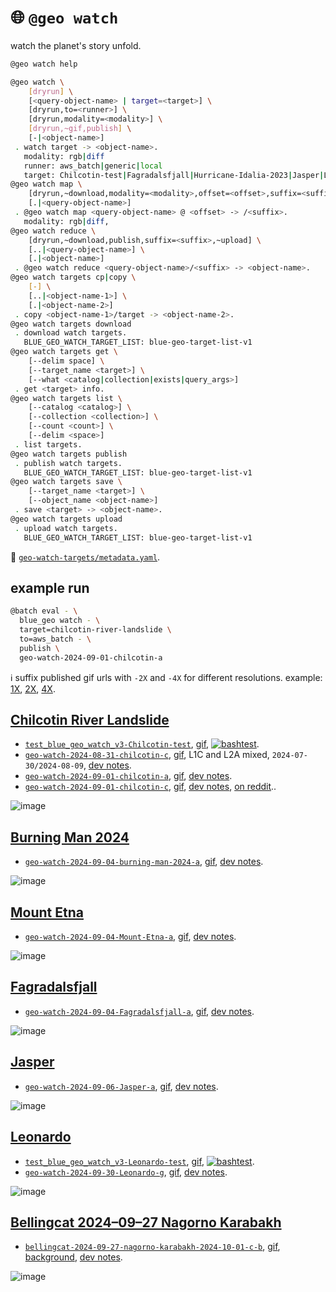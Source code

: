 # 🌐 `@geo watch`

watch the planet's story unfold.

```bash
@geo watch help
```
```bash
@geo watch \
	[dryrun] \
	[<query-object-name> | target=<target>] \
	[dryrun,to=<runner>] \
	[dryrun,modality=<modality>] \
	[dryrun,~gif,publish] \
	[-|<object-name>]
 . watch target -> <object-name>.
   modality: rgb|diff
   runner: aws_batch|generic|local
   target: Chilcotin-test|Fagradalsfjall|Hurricane-Idalia-2023|Jasper|Leonardo|Leonardo-test|Mount-Etna|bellingcat-2024-09-27-nagorno-karabakh|bellingcat-2024-09-27-nagorno-karabakh-test|burning-man-2024|chilcotin-river-landslide|elkhema
@geo watch map \
	[dryrun,~download,modality=<modality>,offset=<offset>,suffix=<suffix>,~upload] \
	[.|<query-object-name>]
 . @geo watch map <query-object-name> @ <offset> -> /<suffix>.
   modality: rgb|diff,
@geo watch reduce \
	[dryrun,~download,publish,suffix=<suffix>,~upload] \
	[..|<query-object-name>] \
	[.|<object-name>]
 . @geo watch reduce <query-object-name>/<suffix> -> <object-name>.
@geo watch targets cp|copy \
	[-] \
	[..|<object-name-1>] \
	[.|<object-name-2>]
 . copy <object-name-1>/target -> <object-name-2>.
@geo watch targets download
 . download watch targets.
   BLUE_GEO_WATCH_TARGET_LIST: blue-geo-target-list-v1
@geo watch targets get \
	[--delim space] \
	[--target_name <target>] \
	[--what <catalog|collection|exists|query_args>]
 . get <target> info.
@geo watch targets list \
	[--catalog <catalog>] \
	[--collection <collection>] \
	[--count <count>] \
	[--delim <space>]
 . list targets.
@geo watch targets publish
 . publish watch targets.
   BLUE_GEO_WATCH_TARGET_LIST: blue-geo-target-list-v1
@geo watch targets save \
	[--target_name <target>] \
	[--object_name <object-name>]
 . save <target> -> <object-name>.
@geo watch targets upload
 . upload watch targets.
   BLUE_GEO_WATCH_TARGET_LIST: blue-geo-target-list-v1
```

🎯 [`geo-watch-targets/metadata.yaml`](https://kamangir-public.s3.ca-central-1.amazonaws.com/geo-watch-targets/metadata.yaml).

## example run

```bash
@batch eval - \
  blue_geo watch - \
  target=chilcotin-river-landslide \
  to=aws_batch - \
  publish \
  geo-watch-2024-09-01-chilcotin-a
```

ℹ️ suffix published gif urls with `-2X` and `-4X` for different resolutions. example: [1X](https://kamangir-public.s3.ca-central-1.amazonaws.com/bellingcat-2024-09-27-nagorno-karabakh-2024-10-01-c-b/bellingcat-2024-09-27-nagorno-karabakh-2024-10-01-c-b.gif), [2X](https://kamangir-public.s3.ca-central-1.amazonaws.com/bellingcat-2024-09-27-nagorno-karabakh-2024-10-01-c-b/bellingcat-2024-09-27-nagorno-karabakh-2024-10-01-c-b-2X.gif), [4X](https://kamangir-public.s3.ca-central-1.amazonaws.com/bellingcat-2024-09-27-nagorno-karabakh-2024-10-01-c-b/bellingcat-2024-09-27-nagorno-karabakh-2024-10-01-c-b-4X.gif).

## [Chilcotin River Landslide](./targets/chilcotin-river-landslide.md)
- [`test_blue_geo_watch_v3-Chilcotin-test`](https://kamangir-public.s3.ca-central-1.amazonaws.com/test_blue_geo_watch_v3-Chilcotin-test.tar.gz), [gif](https://kamangir-public.s3.ca-central-1.amazonaws.com/test_blue_geo_watch_v3-Chilcotin-test/test_blue_geo_watch_v3-Chilcotin-test.gif), [![bashtest](https://github.com/kamangir/blue-geo/actions/workflows/bashtest.yml/badge.svg)](https://github.com/kamangir/blue-geo/actions/workflows/bashtest.yml).
- [`geo-watch-2024-08-31-chilcotin-c`](https://kamangir-public.s3.ca-central-1.amazonaws.com/geo-watch-2024-08-31-chilcotin-c.tar.gz), [gif](https://kamangir-public.s3.ca-central-1.amazonaws.com/geo-watch-2024-08-31-chilcotin-c/geo-watch-2024-08-31-chilcotin-c.gif), L1C and L2A mixed, `2024-07-30/2024-08-09`, [dev notes](https://arash-kamangir.medium.com/%EF%B8%8F-conversations-with-ai-199-11f9b5497ef0).
- [`geo-watch-2024-09-01-chilcotin-a`](https://kamangir-public.s3.ca-central-1.amazonaws.com/geo-watch-2024-09-01-chilcotin-a.tar.gz), [gif](https://kamangir-public.s3.ca-central-1.amazonaws.com/geo-watch-2024-09-01-chilcotin-a/geo-watch-2024-09-01-chilcotin-a.gif), [dev notes](https://arash-kamangir.medium.com/%EF%B8%8F-conversations-with-ai-201-d64e9bb3716b).
- [`geo-watch-2024-09-01-chilcotin-c`](https://kamangir-public.s3.ca-central-1.amazonaws.com/geo-watch-2024-09-01-chilcotin-c.tar.gz), [gif](https://kamangir-public.s3.ca-central-1.amazonaws.com/geo-watch-2024-09-01-chilcotin-c/geo-watch-2024-09-01-chilcotin-c.gif), [dev notes](https://arash-kamangir.medium.com/%EF%B8%8F-conversations-with-ai-202-d59ba811398b), [on reddit](https://www.reddit.com/r/bash/comments/1f9cvyx/a_bash_python_tool_to_watch_a_target_in_satellite/)..

![image](https://kamangir-public.s3.ca-central-1.amazonaws.com/geo-watch-2024-09-01-chilcotin-c/geo-watch-2024-09-01-chilcotin-c-2X.gif?raw=true&random=OBDQosO2CYjQ2mic)

## [Burning Man 2024](./targets/burning-man-2024.md)
- [`geo-watch-2024-09-04-burning-man-2024-a`](https://kamangir-public.s3.ca-central-1.amazonaws.com/geo-watch-2024-09-04-burning-man-2024-a.tar.gz), [gif](https://kamangir-public.s3.ca-central-1.amazonaws.com/geo-watch-2024-09-04-burning-man-2024-a/geo-watch-2024-09-04-burning-man-2024-a.gif), [dev notes](https://arash-kamangir.medium.com/%EF%B8%8F-conversations-with-ai-205-c272a95ce266).

![image](https://kamangir-public.s3.ca-central-1.amazonaws.com/geo-watch-2024-09-04-burning-man-2024-a/geo-watch-2024-09-04-burning-man-2024-a-2X.gif?raw=true&random=bcu3LACr7NeeNOLc)

## [Mount Etna](./targets/Mount-Etna.md)
- [`geo-watch-2024-09-04-Mount-Etna-a`](https://kamangir-public.s3.ca-central-1.amazonaws.com/geo-watch-2024-09-04-Mount-Etna-a.tar.gz), [gif](https://kamangir-public.s3.ca-central-1.amazonaws.com/geo-watch-2024-09-04-Mount-Etna-a/geo-watch-2024-09-04-Mount-Etna-a.gif), [dev notes](https://arash-kamangir.medium.com/%EF%B8%8F-conversations-with-ai-205-c272a95ce266).

![image](https://kamangir-public.s3.ca-central-1.amazonaws.com/geo-watch-2024-09-04-Mount-Etna-a/geo-watch-2024-09-04-Mount-Etna-a-2X.gif?raw=true&random=cel9tLTEev15lCw9)

## [Fagradalsfjall](./targets/Fagradalsfjall.md)
- [`geo-watch-2024-09-04-Fagradalsfjall-a`](https://kamangir-public.s3.ca-central-1.amazonaws.com/geo-watch-2024-09-04-Fagradalsfjall-a.tar.gz), [gif](https://kamangir-public.s3.ca-central-1.amazonaws.com/geo-watch-2024-09-04-Fagradalsfjall-a/geo-watch-2024-09-04-Fagradalsfjall-a.gif), [dev notes](https://arash-kamangir.medium.com/%EF%B8%8F-conversations-with-ai-206-f7996520dc15).

![image](https://kamangir-public.s3.ca-central-1.amazonaws.com/geo-watch-2024-09-04-Fagradalsfjall-a/geo-watch-2024-09-04-Fagradalsfjall-a-2X.gif?raw=true&random=tl9NgFIwCt3dhIBF)

## [Jasper](./targets/Jasper.md)
- [`geo-watch-2024-09-06-Jasper-a`](https://kamangir-public.s3.ca-central-1.amazonaws.com/geo-watch-2024-09-06-Jasper-a.tar.gz), [gif](https://kamangir-public.s3.ca-central-1.amazonaws.com/geo-watch-2024-09-06-Jasper-a/geo-watch-2024-09-06-Jasper-a.gif), [dev notes](https://arash-kamangir.medium.com/%EF%B8%8F-conversations-with-ai-208-7063fca1423b).

![image](https://kamangir-public.s3.ca-central-1.amazonaws.com/geo-watch-2024-09-06-Jasper-a/geo-watch-2024-09-06-Jasper-a-2X.gif?raw=true&random=O9pC19sOR2W3AtJG)

## [Leonardo](./targets/Leonardo.md)
- [`test_blue_geo_watch_v3-Leonardo-test`](https://kamangir-public.s3.ca-central-1.amazonaws.com/test_blue_geo_watch_v3-Leonardo-test.tar.gz), [gif](https://kamangir-public.s3.ca-central-1.amazonaws.com/test_blue_geo_watch_v3-Leonardo-test/test_blue_geo_watch_v3-Leonardo-test.gif), [![bashtest](https://github.com/kamangir/blue-geo/actions/workflows/bashtest.yml/badge.svg)](https://github.com/kamangir/blue-geo/actions/workflows/bashtest.yml).
- [`geo-watch-2024-09-30-Leonardo-g`](https://kamangir-public.s3.ca-central-1.amazonaws.com/geo-watch-2024-09-30-Leonardo-g.tar.gz), [gif](https://kamangir-public.s3.ca-central-1.amazonaws.com/geo-watch-2024-09-30-Leonardo-g/geo-watch-2024-09-30-Leonardo-g.gif), [dev notes](https://medium.com/@arash-kamangir/%EF%B8%8F-conversations-with-ai-237-99db71023445).

![image](https://kamangir-public.s3.ca-central-1.amazonaws.com/geo-watch-2024-09-30-Leonardo-g/geo-watch-2024-09-30-Leonardo-g-2X.gif?raw=true&random=rxo2GQ0jkuT0iRaG)

## [Bellingcat 2024–09–27 Nagorno Karabakh](./targets/bellingcat-2024–09–27-nagorno-karabakh.md)
- [`bellingcat-2024-09-27-nagorno-karabakh-2024-10-01-c-b`](https://kamangir-public.s3.ca-central-1.amazonaws.com/bellingcat-2024-09-27-nagorno-karabakh-2024-10-01-c-b.tar.gz), [gif](https://kamangir-public.s3.ca-central-1.amazonaws.com/bellingcat-2024-09-27-nagorno-karabakh-2024-10-01-c-b/bellingcat-2024-09-27-nagorno-karabakh-2024-10-01-c-b.gif), [background](https://www.bellingcat.com/news/mena/2024/09/27/nagorno-karabakh-satellite-imagery-shows-city-wide-ransacking/), [dev notes](https://arash-kamangir.medium.com/%EF%B8%8F-conversations-with-ai-241-3e25857747a5).

![image](https://kamangir-public.s3.ca-central-1.amazonaws.com/bellingcat-2024-09-27-nagorno-karabakh-2024-10-01-c-b/bellingcat-2024-09-27-nagorno-karabakh-2024-10-01-c-b-2X.gif?raw=true&random=D99QGfBgFpOsfmgz)


